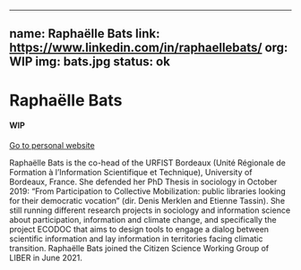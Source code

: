 
---
name: Raphaëlle Bats
link: https://www.linkedin.com/in/raphaellebats/
org: WIP
img: bats.jpg
status: ok
---


# Raphaëlle Bats

#### WIP

[Go to personal website](https://www.linkedin.com/in/raphaellebats/)

Raphaëlle Bats is the co-head of the URFIST Bordeaux (Unité Régionale de Formation à l’Information Scientifique et Technique), University of Bordeaux, France. She defended her PhD Thesis in sociology in October 2019: “From Participation to Collective Mobilization: public libraries looking for their democratic vocation” (dir. Denis Merklen and Etienne Tassin). She still running different research projects in sociology and information science about participation, information and climate change, and specifically the project ECODOC that aims to design tools to engage a dialog between scientific information and lay information in territories facing climatic transition. Raphaëlle Bats joined the Citizen Science Working Group of LIBER in June 2021.

        